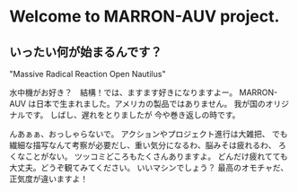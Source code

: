 # Welcome to MARRON-AUV project.

## いったい何が始まるんです？

"Massive Radical Reaction Open Nautilus"

水中機がお好き？　結構！では、ますます好きになりますよー。
MARRON-AUV は日本で生まれました。アメリカの製品ではありません。
我が国のオリジナルです。 しばし、遅れをとりましたが 今や巻き返しの時です。

んあぁぁ、おっしゃらないで。 アクションやプロジェクト進行は大雑把、
でも繊細な描写なんて考察が必要だし、重い気分になるわ、脳みそは疲れるわ、
ろくなことがない。 ツッコミどころもたくさんありますよ。
どんだけ疲れてても大丈夫。どうぞ観てみてください。 いいマシンでしょう？
最高のオモチャだ、正気度が違いますよ！
